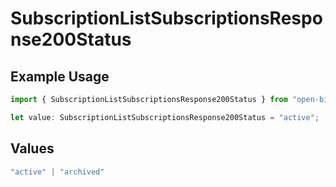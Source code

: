 # SubscriptionListSubscriptionsResponse200Status

## Example Usage

```typescript
import { SubscriptionListSubscriptionsResponse200Status } from "open-billing/models/operations";

let value: SubscriptionListSubscriptionsResponse200Status = "active";
```

## Values

```typescript
"active" | "archived"
```